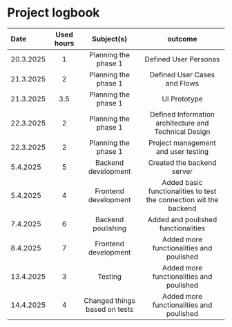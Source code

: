 # Project logbook

| Date  | Used hours | Subject(s) |  outcome |
| :---  |     :---:      |     :---:      |     :---:      |
| 20.3.2025 | 1 | Planning the phase 1  | Defined User Personas  |
| 21.3.2025 | 2 | Planning the phase 1  | Defined User Cases and Flows  |
| 21.3.2025 | 3.5 | Planning the phase 1  | UI Prototype |
| 22.3.2025 | 2 | Planning the phase 1  | Defined Information architecture and Technical Design  |  
| 22.3.2025 | 2 | Planning the phase 1  | Project management and user testing |
| 5.4.2025 | 5 | Backend development  | Created the backend server  |  
| 5.4.2025 | 4 | Frontend development  | Added basic functionalities to test the connection wit the backend |
| 7.4.2025 | 6 | Backend poulishing | Added and poulished functionalities |  
| 8.4.2025 | 7 | Frontend development  | Added more functionalities and poulished |
| 13.4.2025 | 3 | Testing  | Added more functionalities and poulished |
| 14.4.2025 | 4 | Changed things based on tests  | Added more functionalities and poulished |